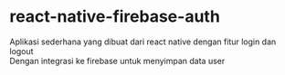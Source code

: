 # react-native-firebase-auth
Aplikasi sederhana yang dibuat dari react native dengan fitur login dan logout <br>
Dengan integrasi ke firebase untuk menyimpan data user
